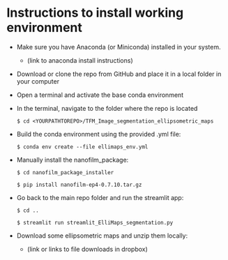 # Instructions to install working environment

- Make sure you have Anaconda (or Miniconda) installed in your system. 
  - (link to anaconda install instructions)

- Download or clone the repo from GitHub and place it in a local folder in your computer

- Open a terminal and activate the base conda environment

- In the terminal, navigate to the folder where the repo is located

  `$ cd <YOURPATHTOREPO>/TFM_Image_segmentation_ellipsometric_maps`

- Build the conda environment using the provided .yml file:

  `$ conda env create --file ellimaps_env.yml`

- Manually install the nanofilm_package:

  `$ cd nanofilm_package_installer`

  `$ pip install nanofilm-ep4-0.7.10.tar.gz`

- Go back to the main repo folder and run the streamlit app:

  `$ cd ..`

  `$ streamlit run streamlit_ElliMaps_segmentation.py`

- Download some ellipsometric maps and unzip them locally:
  - (link or links to file downloads in dropbox)